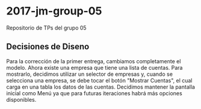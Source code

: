# 2017-jm-group-05
Repositorio de TPs del grupo 05

## Decisiones de Diseno

Para la corrección de la primer entrega, cambiamos completamente el modelo. Ahora existe una empresa que tiene una lista de cuentas. Para mostrarlo, decidimos utilizar un selector de empresas y, cuando se selecciona una empresa, se debe tocar el botón "Mostrar Cuentas", el cual carga en una tabla los datos de las cuentas.
Decidimos mantener la pantalla inicial como Menú ya que para futuras iteraciones habrá más opciones disponibles. 
